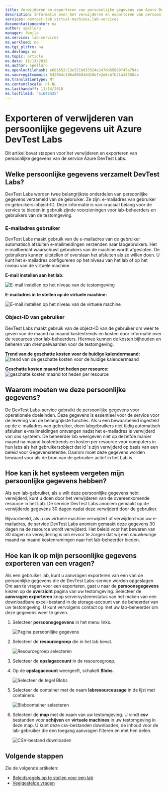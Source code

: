 ```yaml
---
title: Verwijderen en exporteren van persoonlijke gegevens van Azure DevTest Labs | Microsoft Docs
description: Informatie over het verwijderen en exporteren van persoonlijke gegevens van de service Azure DevLast Labs ter ondersteuning van uw verplichtingen onder de General Data Protection Regulation (GDPR).
services: devtest-lab,virtual-machines,lab-services
documentationcenter: na
author: spelluru
manager: femila
ms.service: lab-services
ms.workload: na
ms.tgt_pltfrm: na
ms.devlang: na
ms.topic: article
ms.date: 11/13/2018
ms.author: spelluru
ms.openlocfilehash: e681652c13e521bd33524e247db65088f47a794c
ms.sourcegitcommit: 542964c196a08b83dd18efe2e0cbfb21a34558aa
ms.translationtype: MT
ms.contentlocale: nl-NL
ms.lasthandoff: 11/14/2018
ms.locfileid: "51642435"
---
```

# <a name="export-or-delete-personal-data-from-azure-devtest-labs"></a>Exporteren of verwijderen van persoonlijke gegevens uit Azure DevTest Labs
Dit artikel bevat stappen voor het verwijderen en exporteren van persoonlijke gegevens van de service Azure DevTest Labs. 

## <a name="what-personal-data-does-devtest-labs-collect"></a>Welke persoonlijke gegevens verzamelt DevTest Labs?
DevTest Labs worden twee belangrijkste onderdelen van persoonlijke gegevens verzameld van de gebruiker. Ze zijn: e-mailadres van gebruiker en gebruikers-object-ID. Deze informatie is van cruciaal belang voor de service te bieden in gebruik zijnde voorzieningen voor lab-beheerders en gebruikers van de testomgeving.

### <a name="user-email-address"></a>E-mailadres gebruiker
DevTest Labs maakt gebruik van de e-mailadres van de gebruiker automatisch afsluiten e-mailmeldingen verzenden naar labgebruikers. Het e-mailbericht waarschuwt gebruikers van de machine wordt afgesloten. De gebruikers kunnen uitstellen of overslaan het afsluiten als ze willen doen. U kunt het e-mailadres configureren op het niveau van het lab of op het niveau van de virtuele machine.

**E-mail instellen aan het lab:**

![E-mail instellen op het niveau van de testomgeving](./media/personal-data-delete-export/lab-user-email.png)

**E-mailadres in te stellen op de virtuele machine:**

![E-mail instellen op het niveau van de virtuele machine](./media/personal-data-delete-export/vm-user-email.png)

### <a name="user-object-id"></a>Object-ID van gebruiker
DevTest Labs maakt gebruik van de object-ID van de gebruiker om weer te geven van de maand na maand kostentrends en kosten door informatie over de resources voor lab-beheerders. Hiermee kunnen de kosten bijhouden en beheren van drempelwaarden voor de testomgeving. 

**Trend van de geschatte kosten voor de huidige kalendermaand:**
![trend van de geschatte kosten voor de huidige kalendermaand](./media/personal-data-delete-export/estimated-cost-trend-per-month.png)

**Geschatte kosten maand tot heden per resource:**
![geschatte kosten maand tot heden per resource](./media/personal-data-delete-export/estimated-month-to-date-cost-by-resource.png)


## <a name="why-do-we-need-this-personal-data"></a>Waarom moeten we deze persoonlijke gegevens?
De DevTest Labs-service gebruikt de persoonlijke gegevens voor operationele doeleinden. Deze gegevens is essentieel voor de service voor de levering van de belangrijkste functies. Als u een bewaarbeleid ingesteld op de e-mailadres van gebruiker, doen labgebruikers niet tijdig automatisch afsluiten e-mailmeldingen ontvangen nadat het e-mailadres is verwijderd van ons systeem. De beheerder lab weergeven niet op dezelfde manier maand na maand kostentrends en kosten per resource voor computers in hun labs als het gebruikersobject dat id 's zijn verwijderd op basis van een beleid voor Gegevensretentie. Daarom moet deze gegevens worden bewaard voor als de bron van de gebruiker actief in het Lab is.

## <a name="how-can-i-have-the-system-to-forget-my-personal-data"></a>Hoe kan ik het systeem vergeten mijn persoonlijke gegevens hebben?
Als een lab-gebruiker, als u wilt deze persoonlijke gegevens hebt verwijderd, kunt u doen door het verwijderen van de overeenkomende resource in het Lab. De service DevTest Labs anoniem gemaakt op de verwijderde gegevens 30 dagen nadat deze verwijderd door de gebruiker.

Bijvoorbeeld, als u uw virtuele machine verwijdert of verwijderd van uw e-mailadres, de service DevTest Labs anoniem gemaakt deze gegevens 30 dagen na de resource wordt verwijderd. Het beleid voor het bewaren van 30 dagen na verwijdering is om ervoor te zorgen dat wij een nauwkeurige maand na maand kostenramingen naar het lab-beheerder bieden.

## <a name="how-can-i-request-an-export-on-my-personal-data"></a>Hoe kan ik op mijn persoonlijke gegevens exporteren van een vragen?
Als een gebruiker lab, kunt u aanvragen exporteren van een van de persoonlijke gegevens die de DevTest Labs-service worden opgeslagen. Om aan te vragen voor een exporteren, gaat u naar de **persoonsgegevens** kiezen op de **overzicht** pagina van uw testomgeving. Selecteer de **aanvragen exporteren** knop serversysteemstatus van het maken van een downloadbare excel-bestand in de storage-account van de beheerder van uw testomgeving. U kunt vervolgens contact op met uw lab-beheerder om deze gegevens weer te geven.

1. Selecteer **persoonsgegevens** in het menu links. 

    ![Pagina persoonlijke gegevens](./media/personal-data-delete-export/personal-data-page.png)
2. Selecteer de **resourcegroep** die in het lab bevat.

    ![Resourcegroep selecteren](./media/personal-data-delete-export/select-resource-group.png)
3. Selecteer de **opslagaccount** in de resourcegroep.
4. Op de **opslagaccount** weergeeft, schakelt **Blobs**.

    ![Selecteer de tegel Blobs](./media/personal-data-delete-export/select-blobs-tile.png)
5. Selecteer de container met de naam **labresourceusage** in de lijst met containers.

    ![Blobcontainer selecteren](./media/personal-data-delete-export/select-blob-container.png)
6. Selecteer de **map** met de naam van uw testomgeving. U vindt **csv** bestanden voor **schijven** en **virtuele machines** in uw testomgeving in deze map. U kunt deze csv-bestanden downloaden, de inhoud voor de lab-gebruiker die een toegang aanvragen filteren en met hen delen.

    ![CSV-bestand downloaden](./media/personal-data-delete-export/download-csv-file.png)

## <a name="next-steps"></a>Volgende stappen
Zie de volgende artikelen: 

- [Beleidsregels op te stellen voor een lab](devtest-lab-get-started-with-lab-policies.md)
- [Veelgestelde vragen](devtest-lab-faq.md)
